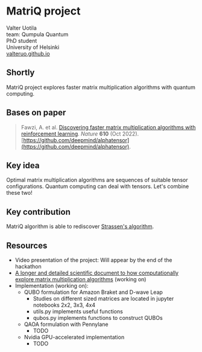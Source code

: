 # MatriQ project

Valter Uotila\
team: Qumpula Quantum\
PhD student\
University of Helsinki\
[valteruo.github.io](valteruo.github.io)

## Shortly
MatriQ project explores faster matrix multiplication algorithms with quantum computing.

## Bases on paper
> Fawzi, A. et al. [Discovering faster matrix multiplication algorithms with reinforcement learning](https://www.nature.com/articles/s41586-022-05172-4).
*Nature* **610** (Oct 2022). [https://github.com/deepmind/alphatensor](https://github.com/deepmind/alphatensor).

## Key idea
Optimal matrix multiplication algorithms are sequences of suitable tensor configurations. Quantum computing can deal with tensors. Let's combine these two!

## Key contribution
MatriQ algorithm is able to rediscover [Strassen's algorithm](https://en.wikipedia.org/wiki/Strassen_algorithm).

## Resources
  - Video presentation of the project: Will appear by the end of the hackathon
  - [A longer and detailed scientific document to how computationally explore matrix multiplication algorithms](https://github.com/valterUo/QHack23-MatriQ/blob/main/Project_MatriQ.pdf) (working on)
  - Implementation (working on):
    - QUBO formulation for Amazon Braket and D-wave Leap
        - Studies on different sized matrices are located in jupyter notebooks 2x2, 3x3, 4x4
        - utils.py implements useful functions
        - qubos.py implements functions to construct QUBOs
    - QAOA formulation with Pennylane
        - TODO
    - Nvidia GPU-accelerated implementation
        - TODO
